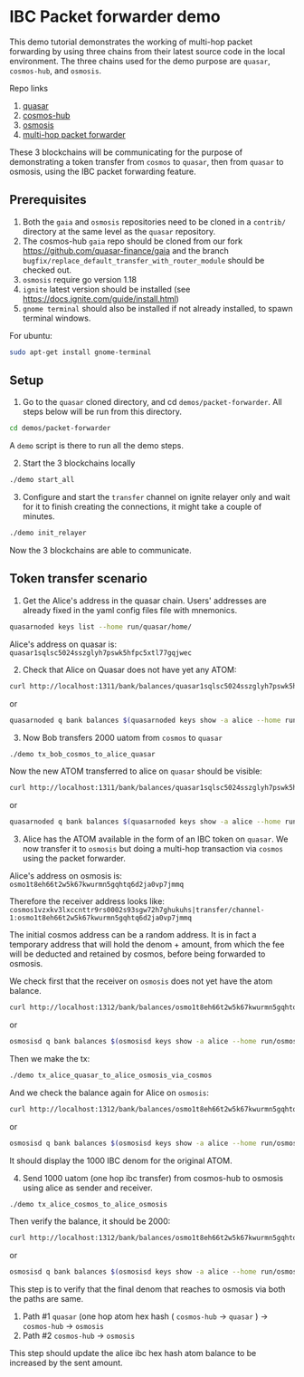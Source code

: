# IBC Packet forwarder demo

This demo tutorial demonstrates the working of multi-hop packet forwarding by using three chains from their latest source code in the local environment. The three chains used for the demo purpose are `quasar`, `cosmos-hub`, and `osmosis`.

Repo links
1. [quasar](https://github.com/quasar-finance/quasar)
2. [cosmos-hub](https://github.com/quasar-finance/gaia)
3. [osmosis](https://github.com/osmosis-labs/osmosis)
4. [multi-hop packet forwarder](https://github.com/strangelove-ventures/packet-forward-middleware)

These 3 blockchains will be communicating for the purpose of demonstrating a token transfer from `cosmos` to `quasar`, then from `quasar` to osmosis, using the IBC packet forwarding feature.

## Prerequisites

1. Both the `gaia` and `osmosis` repositories need to be cloned in a `contrib/` directory at the same level as the `quasar` repository.
2. The cosmos-hub `gaia` repo should be cloned from our fork https://github.com/quasar-finance/gaia and the branch `bugfix/replace_default_transfer_with_router_module` should be checked out.
3. `osmosis` require go version 1.18
4. `ignite` latest version should be installed (see https://docs.ignite.com/guide/install.html)
5. `gnome terminal` should also be installed if not already installed, to spawn terminal windows.

For ubuntu:

```bash
sudo apt-get install gnome-terminal
```

## Setup

1. Go to the `quasar` cloned directory, and cd `demos/packet-forwarder`. All steps below will be run from this directory.

```bash
cd demos/packet-forwarder
```

A `demo` script is there to run all the demo steps.

2. Start the 3 blockchains locally

```bash
./demo start_all
```

3. Configure and start the `transfer` channel on ignite relayer only and wait for it to finish creating the connections, it might take a couple of minutes.

```bash
./demo init_relayer
```

Now the 3 blockchains are able to communicate.

## Token transfer scenario

1. Get the Alice's address in the quasar chain.
Users' addresses are already fixed in the yaml config files file with mnemonics.

```bash
quasarnoded keys list --home run/quasar/home/
```

Alice's address on quasar is: `quasar1sqlsc5024sszglyh7pswk5hfpc5xtl77gqjwec`

2. Check that Alice on Quasar does not have yet any ATOM:

```bash
curl http://localhost:1311/bank/balances/quasar1sqlsc5024sszglyh7pswk5hfpc5xtl77gqjwec
```

or

```bash
quasarnoded q bank balances $(quasarnoded keys show -a alice --home run/quasar/home) --home run/quasar/home/ --node http://localhost:26659
```

3. Now Bob transfers 2000 uatom from `cosmos` to `quasar`

```bash
./demo tx_bob_cosmos_to_alice_quasar
```

Now the new ATOM transferred to alice on `quasar` should be visible:

```bash
curl http://localhost:1311/bank/balances/quasar1sqlsc5024sszglyh7pswk5hfpc5xtl77gqjwec
```

or

```bash
quasarnoded q bank balances $(quasarnoded keys show -a alice --home run/quasar/home) --home run/quasar/home/ --node http://localhost:26659
```

3. Alice has the ATOM available in the form of an IBC token on `quasar`. We now transfer it to `osmosis` but doing a multi-hop transaction via `cosmos` using the packet forwarder.

Alice's address on osmosis is: `osmo1t8eh66t2w5k67kwurmn5gqhtq6d2ja0vp7jmmq`

Therefore the receiver address looks like:
`cosmos1vzxkv3lxccnttr9rs0002s93sgw72h7ghukuhs|transfer/channel-1:osmo1t8eh66t2w5k67kwurmn5gqhtq6d2ja0vp7jmmq`

The initial cosmos address can be a random address. It is in fact a temporary address that will hold the denom + amount, from which the fee will be deducted and retained by cosmos, before being forwarded to osmosis.

We check first that the receiver on `osmosis` does not yet have the atom balance.

```bash
curl http://localhost:1312/bank/balances/osmo1t8eh66t2w5k67kwurmn5gqhtq6d2ja0vp7jmmq
```

or

```bash
osmosisd q bank balances $(osmosisd keys show -a alice --home run/osmosis/home) --home run/osmosis/home/ --node http://localhost:26559
```

Then we make the tx:

```bash
./demo tx_alice_quasar_to_alice_osmosis_via_cosmos
```

And we check the balance again for Alice on `osmosis`:
```bash
curl http://localhost:1312/bank/balances/osmo1t8eh66t2w5k67kwurmn5gqhtq6d2ja0vp7jmmq
```

or

```bash
osmosisd q bank balances $(osmosisd keys show -a alice --home run/osmosis/home) --home run/osmosis/home/ --node http://localhost:26559
```

It should display the 1000 IBC denom for the original ATOM.

4. Send 1000 uatom (one hop ibc transfer) from cosmos-hub to osmosis using alice as sender and receiver.

```bash
./demo tx_alice_cosmos_to_alice_osmosis
```

Then verify the balance, it should be 2000:

```bash
curl http://localhost:1312/bank/balances/osmo1t8eh66t2w5k67kwurmn5gqhtq6d2ja0vp7jmmq
```

or

```bash
osmosisd q bank balances $(osmosisd keys show -a alice --home run/osmosis/home) --home run/osmosis/home/ --node http://localhost:26559
```

This step is to verify that the final denom that reaches to osmosis via both the paths are same.

1. Path #1 `quasar` (one hop atom hex hash ( `cosmos-hub` -> `quasar` ) -> `cosmos-hub` -> `osmosis`
2. Path #2 `cosmos-hub` -> `osmosis`

This step should update the alice ibc hex hash atom balance to be increased by the sent amount.
